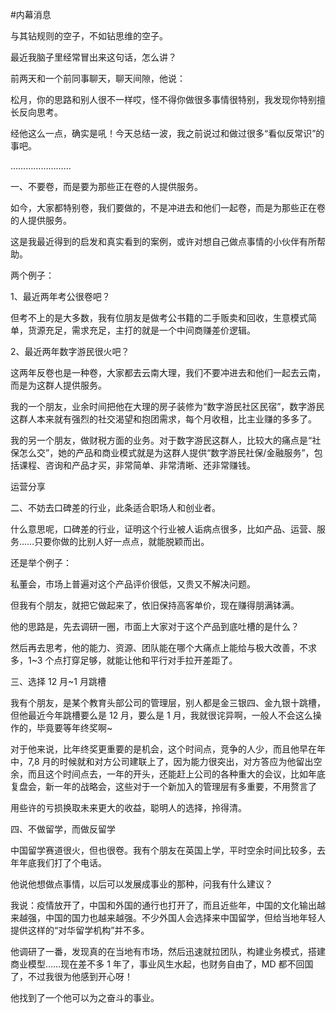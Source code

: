 #内幕消息

  

与其钻规则的空子，不如钻思维的空子。

  

最近我脑子里经常冒出来这句话，怎么讲？

  

前两天和一个前同事聊天，聊天间隙，他说：

松月，你的思路和别人很不一样哎，怪不得你做很多事情很特别，我发现你特别擅长反向思考。

  

经他这么一点，确实是吼！今天总结一波，我之前说过和做过很多“看似反常识”的事吧。

  

……………………

  

一、不要卷，而是要为那些正在卷的人提供服务。

  

如今，大家都特别卷，我们要做的，不是冲进去和他们一起卷，而是为那些正在卷的人提供服务。

  

这是我最近得到的启发和真实看到的案例，或许对想自己做点事情的小伙伴有所帮助。

  

两个例子：

1、最近两年考公很卷吧？

但考不上的是大多数，我有位朋友是做考公书籍的二手贩卖和回收，生意模式简单，货源充足，需求充足，主打的就是一个中间商赚差价逻辑。

  

2、最近两年数字游民很火吧？

这两年反卷也是一种卷，大家都去云南大理，我们不要冲进去和他们一起去云南，而是为这群人提供服务。

  

我的一个朋友，业余时间把他在大理的房子装修为“数字游民社区民宿”，数字游民这群人本来就有强烈的社交渴望和抱团需求，每个月收租，比主业赚的多多了。

  

我的另一个朋友，做财税方面的业务。对于数字游民这群人，比较大的痛点是“社保怎么交”，她的产品和商业模式就是为这群人提供“数字游民社保/金融服务”，包括课程、咨询和产品才买，非常简单、非常清晰、还非常赚钱。

运营分享

  

二、不妨去口碑差的行业，此条适合职场人和创业者。

  

什么意思呢，口碑差的行业，证明这个行业被人诟病点很多，比如产品、运营、服务……只要你做的比别人好一点点，就能脱颖而出。

  

还是举个例子：

私董会，市场上普遍对这个产品评价很低，又贵又不解决问题。

  

但我有个朋友，就把它做起来了，依旧保持高客单价，现在赚得朋满钵满。

  

他的思路是，先去调研一圈，市面上大家对于这个产品到底吐槽的是什么？

  

然后再去思考，他的能力、资源、团队能在哪个大痛点上能给与极大改善，不求多，1~3 个点打穿足够，就能让他和平行对手拉开差距了。

  

三、选择 12 月~1 月跳槽

我有个朋友，是某个教育头部公司的管理层，别人都是金三银四、金九银十跳槽，但他最近今年跳槽要么是 12 月，要么是 1 月，我就很诧异啊，一般人不会这么操作的，毕竟要等年终奖啊~

  

对于他来说，比年终奖更重要的是机会，这个时间点，竞争的人少，而且他早在年中，7,8 月的时候就和对方公司建联上了，因为能力很突出，对方答应为他留出空余，而且这个时间点去，一年的开头，还能赶上公司的各种重大的会议，比如年底复盘会，新一年的战略会，这些对于一个新加入的管理层有多重要，不用赘言了

  

用些许的亏损换取未来更大的收益，聪明人的选择，拎得清。

  

四、不做留学，而做反留学

中国留学赛道很火，但也很卷。我有个朋友在英国上学，平时空余时间比较多，去年年底我们打了个电话。

  

他说他想做点事情，以后可以发展成事业的那种，问我有什么建议？

  

我说：疫情放开了，中国和外国的通行也打开了，而且近些年，中国的文化输出越来越强，中国的国力也越来越强。不少外国人会选择来中国留学，但给当地年轻人提供这样的“对华留学机构”并不多。

  

他调研了一番，发现真的在当地有市场，然后迅速就拉团队，构建业务模式，搭建商业模型……现在差不多 1 年了，事业风生水起，也财务自由了，MD 都不回国了，不过我很为他感到开心呀！

  

他找到了一个他可以为之奋斗的事业。
